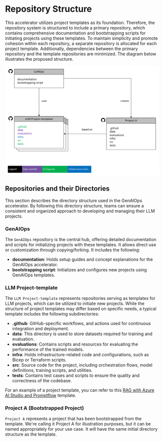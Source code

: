 # Repository Structure

This accelerator utilizes project templates as its foundation. Therefore, the repository system is structured to include a primary repository, which contains comprehensive documentation and bootstrapping scripts for initiating projects using these templates. To maintain simplicity and promote cohesion within each repository, a separate repository is allocated for each project template. Additionally, dependencies between the primary repository and the template repositories are minimized. The diagram below illustrates the proposed structure.

![Header](../media/git_workflow_repository_structure.png)

## Repositories and their Directories

This section describes the directory structure used in the GenAIOps accelerator. By following this directory structure, teams can ensure a consistent and organized approach to developing and managing their LLM projects.

### GenAIOps

The `GenAIOps` repository is the central hub, offering detailed documentation and scripts for initializing projects with these templates. It allows direct use or customization through copying/forking. It includes the following:

- **documentation**: Holds setup guides and concept explanations for the GenAIOps accelerator.
- **bootstrapping script**: Initializes and configures new projects using GenAIOps templates.

### LLM Project-template

The `LLM Project-template` represents repositories serving as templates for LLM projects, which can be utilized to initiate new projects. While the structure of project templates may differ based on specific needs, a typical template includes the following subdirectories:

- **.github**: GitHub-specific workflows, and actions used for continuous integration and deployment.
- **data**: This directory is used to store datasets required for training and evaluation.
- **evaluations**: Contains scripts and resources for evaluating the performance of the trained models.
- **infra**: Holds infrastructure-related code and configurations, such as Bicep or Terraform scripts.
- **src**: Source code for the project, including orchestration flows, model definitions, training scripts, and utilities.
- **tests**: Contains test cases and scripts to ensure the quality and correctness of the codebase.

For an example of a project template, you can refer to this [RAG with Azure AI Studio and Promptflow](https://github.com/azure/GenAIOps-project-template) template.

### Project A (Bootstrapped Project)

`Project A` represents a project that has been bootstrapped from the template. We're calling it Project A for illustration purposes, but it can be named appropriately for your use case. It will have the same initial directory structure as the template.